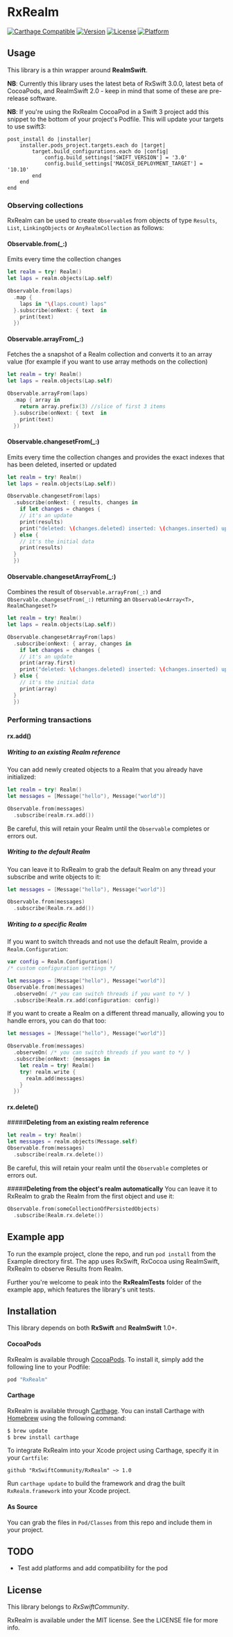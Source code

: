 # RxRealm

[![Carthage Compatible](https://img.shields.io/badge/Carthage-compatible-4BC51D.svg?style=flat)](https://github.com/Carthage/Carthage)
[![Version](https://img.shields.io/cocoapods/v/RxRealm.svg?style=flat)](http://cocoapods.org/pods/RxRealm)
[![License](https://img.shields.io/cocoapods/l/RxRealm.svg?style=flat)](http://cocoapods.org/pods/RxRealm)
[![Platform](https://img.shields.io/cocoapods/p/RxRealm.svg?style=flat)](http://cocoapods.org/pods/RxRealm)

## Usage

This library is a thin wrapper around __RealmSwift__.

**NB**: Currently this library uses the latest beta of RxSwift 3.0.0, latest beta of CocoaPods, and RealmSwift 2.0 - keep in mind that some of these are pre-release software.

**NB**: If you're using the RxRealm CocoaPod in a Swift 3 project add this snippet to the bottom of your project's Podfile. This will update your targets to use swift3:

```
post_install do |installer|
    installer.pods_project.targets.each do |target|
        target.build_configurations.each do |config|
            config.build_settings['SWIFT_VERSION'] = '3.0'
            config.build_settings['MACOSX_DEPLOYMENT_TARGET'] = '10.10'
        end
    end
end
```

### Observing collections

RxRealm can be used to create `Observable`s from objects of type `Results`, `List`, `LinkingObjects` or `AnyRealmCollection` as follows:

#### Observable.from(_:)
Emits every time the collection changes

```swift
let realm = try! Realm()
let laps = realm.objects(Lap.self)

Observable.from(laps)
  .map { 
    laps in "\(laps.count) laps"
  }.subscribe(onNext: { text  in
    print(text)
  })
```

#### Observable.arrayFrom(_:)
Fetches the a snapshot of a Realm collection and converts it to an array value (for example if you want to use array methods on the collection)

```swift
let realm = try! Realm()
let laps = realm.objects(Lap.self)

Observable.arrayFrom(laps)
  .map { array in
    return array.prefix(3) //slice of first 3 items
  }.subscribe(onNext: { text  in
    print(text)
  })
```

#### Observable.changesetFrom(_:)
Emits every time the collection changes and provides the exact indexes that has been deleted, inserted or updated

```swift
let realm = try! Realm()
let laps = realm.objects(Lap.self))

Observable.changesetFrom(laps)
  .subscribe(onNext: { results, changes in
    if let changes = changes {
    // it's an update
    print(results)
    print("deleted: \(changes.deleted) inserted: \(changes.inserted) updated: \(changes.updated)")
  } else {
    // it's the initial data
    print(results)
  }
  })
```

#### Observable.changesetArrayFrom(_:)
Combines the result of `Observable.arrayFrom(_:)` and `Observable.changesetFrom(_:)` returning an `Observable<Array<T>, RealmChangeset?>`

```swift
let realm = try! Realm()
let laps = realm.objects(Lap.self))

Observable.changesetArrayFrom(laps)
  .subscribe(onNext: { array, changes in
    if let changes = changes {
    // it's an update
    print(array.first)
    print("deleted: \(changes.deleted) inserted: \(changes.inserted) updated: \(changes.updated)")
  } else {
    // it's the initial data
    print(array)
  }
  })
```

### Performing transactions

#### rx.add()
##### **Writing to an existing Realm reference**

You can add newly created objects to a Realm that you already have initialized:

```swift
let realm = try! Realm()
let messages = [Message("hello"), Message("world")]

Observable.from(messages)
  .subscribe(realm.rx.add())
```

Be careful, this will retain your Realm until the `Observable` completes or errors out.

##### **Writing to the default Realm**
You can leave it to RxRealm to grab the default Realm on any thread your subscribe and write objects to it:

```swift
let messages = [Message("hello"), Message("world")]

Observable.from(messages)
  .subscribe(Realm.rx.add())
```

##### **Writing to a specific Realm**
If you want to switch threads and not use the default Realm, provide a `Realm.Configuration`:

```swift
var config = Realm.Configuration()
/* custom configuration settings */

let messages = [Message("hello"), Message("world")]
Observable.from(messages)
  .observeOn( /* you can switch threads if you want to */ )     
  .subscribe(Realm.rx.add(configuration: config))
```

If you want to create a Realm on a different thread manually, allowing you to handle errors, you can do that too:

```swift
let messages = [Message("hello"), Message("world")]

Observable.from(messages)
  .observeOn( /* you can switch threads if you want to */ )
  .subscribe(onNext: {messages in
    let realm = try! Realm()
    try! realm.write {
      realm.add(messages)
    }
  })
```

#### rx.delete()

#####**Deleting from an existing realm reference**
```swift
let realm = try! Realm()
let messages = realm.objects(Message.self)
Observable.from(messages)
  .subscribe(realm.rx.delete())
```

Be careful, this will retain your realm until the `Observable` completes or errors out.

#####**Deleting from the object's realm automatically**
You can leave it to RxRealm to grab the Realm from the first object and use it:

```swift
Observable.from(someCollectionOfPersistedObjects)
  .subscribe(Realm.rx.delete())
```


## Example app

To run the example project, clone the repo, and run `pod install` from the Example directory first. The app uses RxSwift, RxCocoa using RealmSwift, RxRealm to observe Results from Realm.

Further you're welcome to peak into the __RxRealmTests__ folder of the example app, which features the library's unit tests.

## Installation

This library depends on both __RxSwift__ and __RealmSwift__ 1.0+.

#### CocoaPods
RxRealm is available through [CocoaPods](http://cocoapods.org). To install it, simply add the following line to your Podfile:

```ruby
pod "RxRealm"
```

#### Carthage

RxRealm is available through [Carthage](https://github.com/Carthage/Carthage). You can install Carthage with [Homebrew](http://brew.sh/) using the following command:

```bash
$ brew update
$ brew install carthage
```

To integrate RxRealm into your Xcode project using Carthage, specify it in your `Cartfile`:

```ogdl
github "RxSwiftCommunity/RxRealm" ~> 1.0
```

Run `carthage update` to build the framework and drag the built `RxRealm.framework` into your Xcode project.

#### As Source

You can grab the files in `Pod/Classes` from this repo and include them in your project.

## TODO

* Test add platforms and add compatibility for the pod

## License

This library belongs to _RxSwiftCommunity_.

RxRealm is available under the MIT license. See the LICENSE file for more info.
